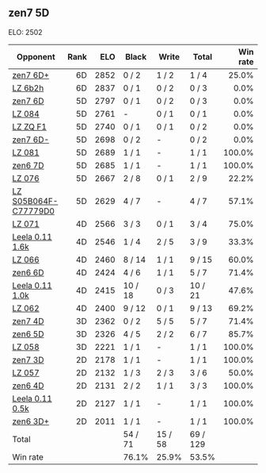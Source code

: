 ## zen7 5D ##

ELO: 2502

Opponent | Rank | ELO | Black | Write | Total | Win rate
---------|-----:|----:|-------|-------|-------|-------:
[zen7 6D+](zen7%206D+.md) | 6D | 2852 | 0 / 2 | 1 / 2 | 1 / 4 | 25.0%
[LZ 6b2h](LZ%206b2h.md) | 6D | 2837 | 0 / 1 | 0 / 2 | 0 / 3 | 0.0%
[zen7 6D](zen7%206D.md) | 5D | 2797 | 0 / 1 | 0 / 2 | 0 / 3 | 0.0%
[LZ 084](LZ%20084.md) | 5D | 2761 | - | 0 / 1 | 0 / 1 | 0.0%
[LZ ZQ F1](LZ%20ZQ%20F1.md) | 5D | 2740 | 0 / 1 | 0 / 1 | 0 / 2 | 0.0%
[zen7 6D-](zen7%206D-.md) | 5D | 2698 | 0 / 2 | - | 0 / 2 | 0.0%
[LZ 081](LZ%20081.md) | 5D | 2689 | 1 / 1 | - | 1 / 1 | 100.0%
[zen6 7D](zen6%207D.md) | 5D | 2685 | 1 / 1 | - | 1 / 1 | 100.0%
[LZ 076](LZ%20076.md) | 5D | 2667 | 2 / 8 | 0 / 1 | 2 / 9 | 22.2%
[LZ S05B064F-C77779D0](LZ%20S05B064F-C77779D0.md) | 5D | 2629 | 4 / 7 | - | 4 / 7 | 57.1%
[LZ 071](LZ%20071.md) | 4D | 2566 | 3 / 3 | 0 / 1 | 3 / 4 | 75.0%
[Leela 0.11 1.6k](Leela%200.11%201.6k.md) | 4D | 2546 | 1 / 4 | 2 / 5 | 3 / 9 | 33.3%
[LZ 066](LZ%20066.md) | 4D | 2460 | 8 / 14 | 1 / 1 | 9 / 15 | 60.0%
[zen6 6D](zen6%206D.md) | 4D | 2424 | 4 / 6 | 1 / 1 | 5 / 7 | 71.4%
[Leela 0.11 1.0k](Leela%200.11%201.0k.md) | 4D | 2415 | 10 / 18 | 0 / 3 | 10 / 21 | 47.6%
[LZ 062](LZ%20062.md) | 4D | 2400 | 9 / 12 | 0 / 1 | 9 / 13 | 69.2%
[zen7 4D](zen7%204D.md) | 3D | 2362 | 0 / 2 | 5 / 5 | 5 / 7 | 71.4%
[zen6 5D](zen6%205D.md) | 3D | 2326 | 4 / 5 | 2 / 2 | 6 / 7 | 85.7%
[LZ 058](LZ%20058.md) | 3D | 2221 | 1 / 1 | - | 1 / 1 | 100.0%
[zen7 3D](zen7%203D.md) | 2D | 2178 | 1 / 1 | - | 1 / 1 | 100.0%
[LZ 057](LZ%20057.md) | 2D | 2132 | 1 / 3 | 2 / 3 | 3 / 6 | 50.0%
[zen6 4D](zen6%204D.md) | 2D | 2131 | 2 / 2 | 1 / 1 | 3 / 3 | 100.0%
[Leela 0.11 0.5k](Leela%200.11%200.5k.md) | 2D | 2127 | 1 / 1 | - | 1 / 1 | 100.0%
[zen6 3D+](zen6%203D+.md) | 2D | 2011 | 1 / 1 | - | 1 / 1 | 100.0%
Total | | | 54 / 71 | 15 / 58 | 69 / 129 | 
Win rate| | | 76.1% | 25.9% | 53.5% | 
